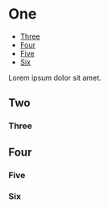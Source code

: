 # One

<!-- toc -->

- [Three](#three)
- [Four](#four)
- [Five](#five)
- [Six](#six)

<!-- tocstop -->

Lorem ipsum dolor sit amet.

## Two

### Three

## Four

### Five

### Six
